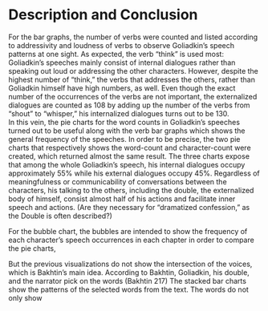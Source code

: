 # Description and Conclusion

For the bar graphs, the number of verbs were counted and listed according to addressivity and loudness of verbs to observe Goliadkin’s speech patterns at one sight. As expected, the verb “think” is used most: Goliadkin’s speeches mainly consist of internal dialogues rather than speaking out loud or addressing the other characters. However, despite the highest number of “think,”  the verbs that addresses the others, rather than Goliadkin himself have high numbers, as well. Even though the exact number of the occurrences of the verbs are not important, the externalized dialogues are counted as 108 by adding up the number of the verbs from “shout” to “whisper,” his internalized dialogues turns out to be 130.  
In this vein, the pie charts for the word counts in Goliadkin’s speeches turned out to be useful along with the verb bar graphs which shows the general frequency of the speeches. In order to be precise, the two pie charts that respectively shows the word-count and character-count were created, which returned almost the same result. The three charts expose that among the whole Goliadkin’s speech, his internal dialogues occupy approximately 55% while his external dialogues occupy 45%. Regardless of meaningfulness or communicability of conversations between the characters, his talking to the others, including the double, the externalized body of himself, consist almost half of his actions and facilitate inner speech and actions. (Are they necessary for “dramatized confession,” as the Double is often described?) 

For the bubble chart, the bubbles are intended to show the frequency of each character’s speech occurrences in each chapter in order to compare the pie charts,   

But the previous visualizations do not show the intersection of the voices, which is Bakhtin’s main idea. According to Bakhtin, Goliadkin, his double, and the narrator pick on the words (Bakhtin 217) 
The stacked bar charts show the patterns of the selected words from the text. The words do not only show 

